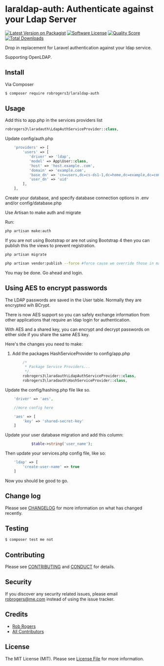 # laraldap-auth: Authenticate against your Ldap Server

[![Latest Version on Packagist][ico-version]][link-packagist]
[![Software License][ico-license]](LICENSE.md)
[![Quality Score][ico-code-quality]][link-code-quality]
[![Total Downloads][ico-downloads]][link-downloads]


Drop in replacement for Laravel authentication against your ldap service.

Supporting OpenLDAP.

## Install

Via Composer

``` bash
$ composer require robrogers3/laraldap-auth
```


## Usage
Add this to app.php in the services providers list

```php
robrogers3\laradauth\LdapAuthServiceProvider::class,
```


Update config/auth.php

``` php
    'providers' => [
        'users' => [
           'driver' => 'ldap',
           'model' => App\User::class,
           'host' => 'host.example..com',
           'domain' => 'example.com',
           'base_dn' => 'cn=users,dc=cs-ds1-1,dc=home,dc=example,dc=com',
           'user_dn' => 'uid'
        ],
    ],

```

Create your database, and specify database connection options in .env and/or config/database.php

Use Artisan to make auth and migrate

Run:
```bash
php artisan make:auth

```

If you are not using Bootstrap or are not using Bootstrap 4 then you can publish this the views to prevent registration.
```bash
php artisan migrate
```

```bash
php artisan vendor:publish --force #force cause we override those in make auth.
```

You may be done. Go ahead and login.

## Using AES to encrypt passwords

The LDAP passwords are saved in the User table. Normally they are encrypted wih BCrypt.

There is now AES support so you can safely exchange information from other applications that require an ldap login for authentication.

With AES and a shared key, you can encrypt and decrypt passwords on either side if you share the same AES key.

Here's the changes you need to make:

1. Add the packages HashServiceProvider to config/app.php

```php
        /*
         * Package Service Providers...
         */
        robrogers3\laradauth\LdapAuthServiceProvider::class,
        robrogers3\laradauth\HashServiceProvider::class,
```

Update the config/hashing.php file like so.

```php
    'driver' => 'aes',

    //more config here

    'aes' => [
        'key' => 'shared-secret-key'
    ]
```

Update your user database migration and add this column:

```php
            $table->string('user_name');
```

Then update your services.php config file, like so:

```php
    'ldap' => [
        'create-user-name' => true
    ]
```

Now you should be good to go.


## Change log

Please see [CHANGELOG](CHANGELOG.md) for more information on what has changed recently.

## Testing

``` bash
$ composer test me not
```

## Contributing

Please see [CONTRIBUTING](CONTRIBUTING.md) and [CONDUCT](CONDUCT.md) for details.

## Security

If you discover any security related issues, please email robrogers@me.com instead of using the issue tracker.

## Credits

- [Rob Rogers][link-author]
- [All Contributors][link-contributors]

## License

The MIT License (MIT). Please see [License File](LICENSE.md) for more information.

[ico-version]: https://img.shields.io/packagist/v/robrogers3/laraldap-auth.svg?style=flat-square
[ico-license]: https://img.shields.io/badge/license-MIT-brightgreen.svg?style=flat-square
[ico-travis]: https://img.shields.io/travis/robrogers3/laradauth/master.svg?style=flat-square
[ico-scrutinizer]: https://img.shields.io/scrutinizer/coverage/g/robrogers3/laraldap-auth.svg?style=flat-square
[ico-code-quality]: https://img.shields.io/scrutinizer/g/robrogers3/laraldap-auth.svg?style=flat-square
[ico-downloads]: https://img.shields.io/packagist/dt/robrogers3/laraldap-auth.svg?style=flat-square

[link-packagist]: https://packagist.org/packages/robrogers3/laraldap-auth
[link-travis]: https://travis-ci.org/robrogers3/laraldap-auth
[link-scrutinizer]: https://scrutinizer-ci.com/g/robrogers3/laradauth/code-structure
[link-code-quality]: https://scrutinizer-ci.com/g/robrogers3/laraldap-auth
[link-downloads]: https://packagist.org/packages/robrogers3/laraldap-auth
[link-author]: https://github.com/robrogers3
[link-contributors]: ../../contributors
